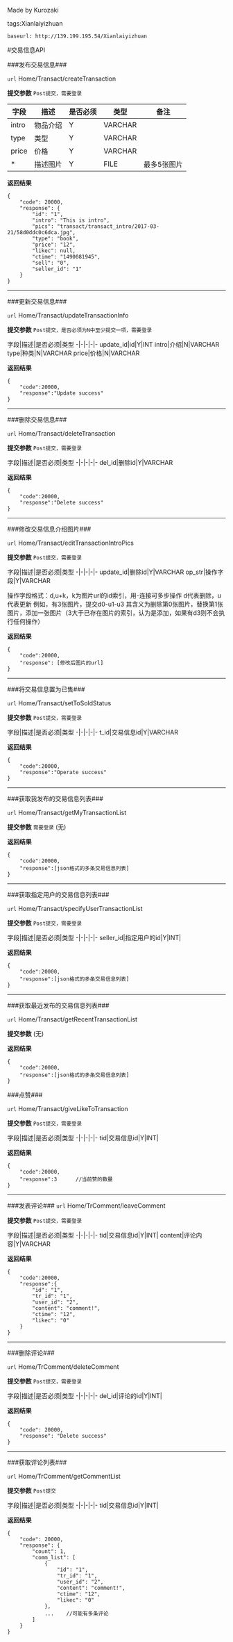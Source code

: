 ﻿Made by Kurozaki

tags:Xianlaiyizhuan

``baseurl: http://139.199.195.54/Xianlaiyizhuan``

#交易信息API


###发布交易信息###

``url``
Home/Transact/createTransaction

**提交参数**
``Post提交，需要登录``

字段|描述|是否必须|类型|备注
-|-|-|-|-
intro|物品介绍|Y|VARCHAR
type|类型|Y|VARCHAR|
price|价格|Y|VARCHAR|
*|描述图片|Y|FILE|最多5张图片

**返回结果**

```
{
    "code": 20000,
    "response": {
        "id": "1",
        "intro": "This is intro",
        "pics": "transact/transact_intro/2017-03-21/58d0ddc0c6dca.jpg",
        "type": "book",
        "price": "12",
        "likec": null,
        "ctime": "1490081945",
        "sell": "0",
        "seller_id": "1"
    }
}
```

***


###更新交易信息###

``url``
Home/Transact/updateTransactionInfo

**提交参数**
``Post提交，是否必须为N中至少提交一项，需要登录``

字段|描述|是否必须|类型
-|-|-|-|-
update_id|id|Y|INT
intro|介绍|N|VARCHAR
type|种类|N|VARCHAR
price|价格|N|VARCHAR


**返回结果**

```
{
    "code":20000,
    "response":"Update success"
}
```

***
###删除交易信息###

``url``
Home/Transact/deleteTransaction

**提交参数**
``Post提交，需要登录``

字段|描述|是否必须|类型
-|-|-|-|-
del_id|删除id|Y|VARCHAR


**返回结果**

```
{
    "code":20000,
    "response":"Delete success"
}
```

***

###修改交易信息介绍图片###

``url``
Home/Transact/editTransactionIntroPics

**提交参数**
``Post提交，需要登录``

字段|描述|是否必须|类型
-|-|-|-|-
update_id|删除id|Y|VARCHAR
op_str|操作字段|Y|VARCHAR

操作字段格式：d,u+k，k为图片url的id索引，用-连接可多步操作
d代表删除，u代表更新
例如，有3张图片，提交d0-u1-u3
其含义为删除第0张图片，替换第1张图片，添加一张图片（3大于已存在图片的索引，认为是添加，如果有d3则不会执行任何操作）

**返回结果**

```
{
    "code":20000,
    "response": [修改后图片的url]
}
```

***

###将交易信息置为已售###

``url``
Home/Transact/setToSoldStatus

**提交参数**
``Post提交，需要登录``

字段|描述|是否必须|类型
-|-|-|-|-
t_id|交易信息id|Y|VARCHAR


**返回结果**

```
{
    "code":20000,
    "response":"Operate success"
}
```
***
###获取我发布的交易信息列表###

``url``
Home/Transact/getMyTransactionList

**提交参数**
``需要登录``
(无)


**返回结果**

```
{
    "code":20000,
    "response":[json格式的多条交易信息列表]
}
```

***
###获取指定用户的交易信息列表###

``url``
Home/Transact/specifyUserTransactionList


**提交参数**
``Post提交，需要登录``

字段|描述|是否必须|类型
-|-|-|-|-
seller_id|指定用户的id|Y|INT|


**返回结果**

```
{
    "code":20000,
    "response":[json格式的多条交易信息列表]
}
```

***
###获取最近发布的交易信息列表###

``url``
Home/Transact/getRecentTransactionList


**提交参数**
(无)



**返回结果**

```
{
    "code":20000,
    "response":[json格式的多条交易信息列表]
}
```

###点赞###

``url``
Home/Transact/giveLikeToTransaction


**提交参数**
``Post提交，需要登录``

字段|描述|是否必须|类型
-|-|-|-|-
tid|交易信息id|Y|INT|

**返回结果**

```
{
    "code":20000,
    "response":3      //当前赞的数量
}
```

***
###发表评论###
``url``
Home/TrComment/leaveComment


**提交参数**
``Post提交，需要登录``

字段|描述|是否必须|类型
-|-|-|-|-
tid|交易信息id|Y|INT|
content|评论内容|Y|VARCHAR

**返回结果**

```
{
    "code":20000,
    "response":{
        "id": "1",
        "tr_id": "1",
        "user_id": "2",
        "content": "comment!",
        "ctime": "12",
        "likec": "0"
    }
}
```
***
###删除评论###

``url``
Home/TrComment/deleteComment


**提交参数**
``Post提交，需要登录``

字段|描述|是否必须|类型
-|-|-|-|-
del_id|评论的id|Y|INT|

**返回结果**
```
{
    "code": 20000,
    "response": "Delete success"
}
```

***
###获取评论列表###

``url``
Home/TrComment/getCommentList


**提交参数**
``Post提交``

字段|描述|是否必须|类型
-|-|-|-|-
tid|交易信息id|Y|INT|

**返回结果**

```
{
    "code": 20000,
    "response": {
        "count": 1,
        "comm_list": [
            {
                "id": "1",
                "tr_id": "1",
                "user_id": "2",
                "content": "comment!",
                "ctime": "12",
                "likec": "0"
            },    
            ...    //可能有多条评论
        ]
    }
}
```